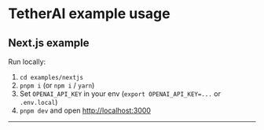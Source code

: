 # TetherAI example usage

## Next.js example

Run locally:

1. `cd examples/nextjs`
2. `pnpm i` (or `npm i` / `yarn`)
3. Set `OPENAI_API_KEY` in your env (`export OPENAI_API_KEY=...` or `.env.local`)
4. `pnpm dev` and open <http://localhost:3000>

---
